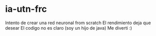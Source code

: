 # ia-utn-frc
Intento de crear una red neuronal from scratch
El rendimiento deja que desear
El codigo no es claro (soy un hijo de java)
Me diverti :)

